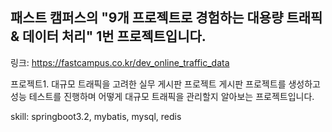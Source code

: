 ## 패스트 캠퍼스의 "9개 프로젝트로 경험하는 대용량 트래픽 & 데이터 처리" 1번 프로젝트입니다.
링크: https://fastcampus.co.kr/dev_online_traffic_data

프로젝트1. 대규모 트래픽을 고려한 실무 게시판 프로젝트
게시판 프로젝트를 생성하고 성능 테스트를 진행하며 어떻게 대규모 트래픽을 관리할지 알아보는 프로젝트입니다.

skill: springboot3.2, mybatis, mysql, redis
